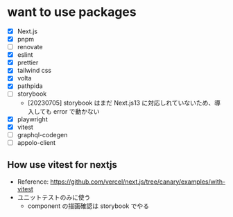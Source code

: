 # want to use packages

- [x] Next.js
- [x] pnpm
- [ ] renovate
- [x] eslint
- [x] prettier
- [x] tailwind css
- [x] volta
- [x] pathpida
- [ ] storybook
  - [20230705] storybook はまだ Next.js13 に対応しれていないため、導入しても error で動かない
- [x] playwright
- [x] vitest
- [ ] graphql-codegen
- [ ] appolo-client

## How use vitest for nextjs

- Reference: <https://github.com/vercel/next.js/tree/canary/examples/with-vitest>
- ユニットテストのみに使う
  - component の描画確認は storybook でやる
